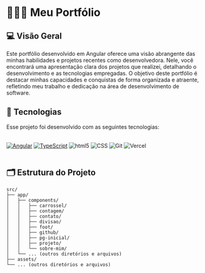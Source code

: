 # 👩🏻‍💻 Meu Portfólio

## 💻 Visão Geral
Este portfólio desenvolvido em Angular oferece uma visão abrangente das minhas habilidades e projetos recentes como desenvolvedora. Nele, você encontrará uma apresentação clara dos projetos que realizei, detalhando o desenvolvimento e as tecnologias empregadas. O objetivo deste portfólio é destacar minhas capacidades e conquistas de forma organizada e atraente, refletindo meu trabalho e dedicação na área de desenvolvimento de software.

## 🚀 Tecnologias
Esse projeto foi desenvolvido com as seguintes tecnologias:

<div style="diplay: inline_block"><br/>
<a href="#"><img align="center" alt="Angular" src="https://img.shields.io/badge/Angular-DD0031?style=for-the-badge&logo=angular&logoColor=white"/></a>
<a href="#"><img align="center" alt="TypeScript" src="https://img.shields.io/badge/TypeScript-007ACC?style=for-the-badge&logo=typescript&logoColor=white"/></a>
<img align="center" alt="html5" src="https://img.shields.io/badge/HTML5-E34F26?style=for-the-badge&logo=html5&logoColor=white" />
<img align="center" alt="CSS" src="https://img.shields.io/badge/CSS3-1572B6?style=for-the-badge&logo=css3&logoColor=white" />
<img align="center" alt="Git" src="https://img.shields.io/badge/git-%23F05033.svg?style=for-the-badge&logo=git&logoColor=white"/>
<img align="center" alt="Vercel" src="https://img.shields.io/badge/vercel-%23000000.svg?style=for-the-badge&logo=vercel&logoColor=white"/>

</div><br/>

## 🗂️ Estrutura do Projeto
```
src/
├── app/
│   ├── components/
│   │   ├── carrossel/
│   │   ├── contagem/
│   │   ├── contato/
│   │   ├── divisao/
│   │   ├── foot/
│   │   ├── github/
│   │   ├── pg-inicial/
│   │   ├── projeto/
│   │   └── sobre-mim/
│   └── ... (outros diretórios e arquivos)
├── assets/
└── ... (outros diretórios e arquivos)
```
